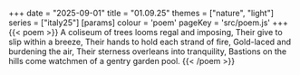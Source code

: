 +++
date = "2025-09-01"
title = "01.09.25"
themes = ["nature", "light"]
series = ["italy25"]
[params]
  colour = 'poem'
  pageKey = 'src/poem.js'
+++
{{< poem >}}
A coliseum of trees looms regal and imposing,
Their give to slip within a breeze,
Their hands to hold each strand of fire,
Gold-laced and burdening the air,
Their sterness overleans into tranquility,
Bastions on the hills come watchmen of a gentry garden pool.
{{< /poem >}}